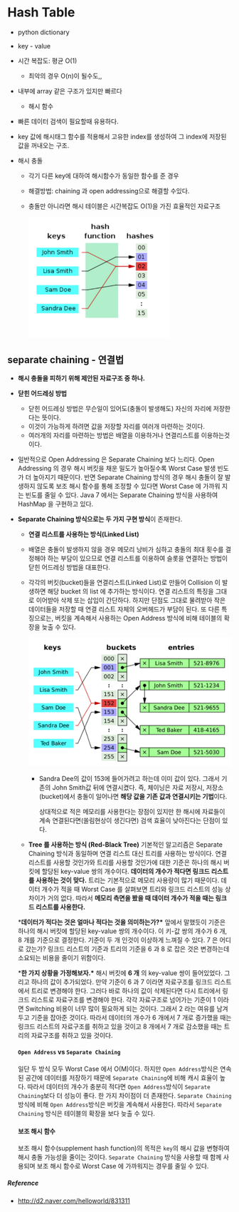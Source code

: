 # Hash Table

- python dictionary 
- key - value
- 시간 복잡도: 평균 O(1)
  - 최악의 경우  O(n)이 될수도,,
- 내부에 array 같은 구조가 있지만 빠르다
  - 해시 함수 

- 빠른 데이터 검색이 필요할때 유용하다.
- key 값에 해시태그 함수를 적용해서 고유한 index를 생성하여 그 index에 저장된 값을 꺼내오는 구조.

- 해시 충돌

  - 각기 다른 key에 대하여 해시함수가 동일한 함수를 준 경우

  - 해결방법: chaining 과 open addressing으로 해결할 수있다. 

  - 충돌만 아니라면 해시 테이블은 시간복잡도 O(1)을 가진 효율적인 자료구조 

    

    <img src="HashTable_Separate_chaining.assets/hash_collision.png" alt="hash_collision" style="zoom:70%;" />

## separate chaining - 연결법

- **해시 충돌을 피하기 위해 제안된 자료구조 중 하나.**

- **닫힌 어드레싱 방법** 

  - 닫힌 어드레싱 방법은 무슨일이 있어도(충돌이 발생해도) 자신의 자리에 저장한다는 뜻이다. 
  - 이것이 가능하게 하려면 값을 저장할 자리를 여러개 마련하는 것이다.
  - 여러개의 자리를 마련하는 방법은 배열을 이용하거나 연결리스트를 이용하는것이다. 

- 일반적으로 Open Addressing 은 Separate Chaining 보다 느리다. Open Addressing 의 경우 해시 버킷을 채운 밀도가 높아질수록 Worst Case 발생 빈도가 더 높아지기 때문이다. 반면 Separate Chaining 방식의 경우 해시 충돌이 잘 발생하지 않도록 보조 해시 함수를 통해 조정할 수 있다면 Worst Case 에 가까워 지는 빈도를 줄일 수 있다. Java 7 에서는 Separate Chaining 방식을 사용하여 HashMap 을 구현하고 있다. 

- **Separate Chaining 방식으로는 두 가지 구현 방식**이 존재한다.

  - **연결 리스트를 사용하는 방식(Linked List)** 

  - 배열은 충돌이 발생하지 않을 경우 메모리 낭비가 심하고 충돌의 최대 횟수를 결정해야 하는 부담이 있으므로 연결 리스트를 이용하여 슬롯을 연결하는 방법이 닫힌 어드레싱 방법을 대표한다.

  - 각각의 버킷(bucket)들을 연결리스트(Linked List)로 만들어 Collision 이 발생하면 해당 bucket 의 list 에 추가하는 방식이다. 연결 리스트의 특징을 그대로 이어받아 삭제 또는 삽입이 간단하다. 하지만 단점도 그대로 물려받아 작은 데이터들을 저장할 때 연결 리스트 자체의 오버헤드가 부담이 된다. 또 다른 특징으로는, 버킷을 계속해서 사용하는 Open Address 방식에 비해 테이블의 확장을 늦출 수 있다.

    <img src="HashTable_Separate_chaining.assets/chaining.png" alt="chaining" style="zoom:45%;" />

    - Sandra Dee의 값이 153에 들어가려고 하는데 이미 값이 있다. 그래서 기존의 John Smith값 뒤에 연결시켰다.
      즉, 체이닝은 자료 저장시, 저장소(bucket)에서 충돌이 일어나면 **해당 값을 기존 값과 연결시키는 기법**이다.

      상대적으로 적은 메모리를 사용한다는 장점이 있지만 한 해시에 자료들이 계속 연결된다면(쏠림현상이 생긴다면) 검색 효율이 낮아진다는 단점이 있다.

  - **Tree 를 사용하는 방식 (Red-Black Tree)** 기본적인 알고리즘은 Separate Chaining 방식과 동일하며 연결 리스트 대신 트리를 사용하는 방식이다. 연결 리스트를 사용할 것인가와 트리를 사용할 것인가에 대한 기준은 하나의 해시 버킷에 할당된 key-value 쌍의 개수이다. **데이터의 개수가 적다면 링크드 리스트를 사용하는 것이 맞다.** 트리는 기본적으로 메모리 사용량이 많기 때문이다. 데이터 개수가 적을 때 Worst Case 를 살펴보면 트리와 링크드 리스트의 성능 상 차이가 거의 없다. 따라서 **메모리 측면을 봤을 때 데이터 개수가 적을 때는 링크드 리스트를 사용한다.**

  ***데이터가 적다는 것은 얼마나 적다는 것을 의미하는가?\*** 앞에서 말했듯이 기준은 하나의 해시 버킷에 할당된 key-value 쌍의 개수이다. 이 키-값 쌍의 개수가 6 개, 8 개를 기준으로 결정한다. 기준이 두 개 인것이 이상하게 느껴질 수 있다. 7 은 어디로 갔는가? 링크드 리스트의 기준과 트리의 기준을 6 과 8 로 잡은 것은 변경하는데 소요되는 비용을 줄이기 위함이다.

  ***한 가지 상황을 가정해보자.\*** 해시 버킷에 **6 개** 의 key-value 쌍이 들어있었다. 그리고 하나의 값이 추가되었다. 만약 기준이 6 과 7 이라면 자료구조를 링크드 리스트에서 트리로 변경해야 한다. 그러다 바로 하나의 값이 삭제된다면 다시 트리에서 링크드 리스트로 자료구조를 변경해야 한다. 각각 자료구조로 넘어가는 기준이 1 이라면 Switching 비용이 너무 많이 필요하게 되는 것이다. 그래서 2 라는 여유를 남겨두고 기준을 잡아준 것이다. 따라서 데이터의 개수가 6 개에서 7 개로 증가했을 때는 링크드 리스트의 자료구조를 취하고 있을 것이고 8 개에서 7 개로 감소했을 때는 트리의 자료구조를 취하고 있을 것이다.

  #### `Open Address` vs `Separate Chaining`

  일단 두 방식 모두 Worst Case 에서 O(M)이다. 하지만 `Open Address`방식은 연속된 공간에 데이터를 저장하기 때문에 `Separate Chaining`에 비해 캐시 효율이 높다. 따라서 데이터의 개수가 충분히 적다면 `Open Address`방식이 `Separate Chaining`보다 더 성능이 좋다. 한 가지 차이점이 더 존재한다. `Separate Chaining`방식에 비해 `Open Address`방식은 버킷을 계속해서 사용한다. 따라서 `Separate Chaining` 방식은 테이블의 확장을 보다 늦출 수 있다.

  #### 보조 해시 함수

  보조 해시 함수(supplement hash function)의 목적은 `key`의 해시 값을 변형하여 해시 충돌 가능성을 줄이는 것이다. `Separate Chaining` 방식을 사용할 때 함께 사용되며 보조 해시 함수로 Worst Case 에 가까워지는 경우를 줄일 수 있다.



##### Reference

- http://d2.naver.com/helloworld/831311